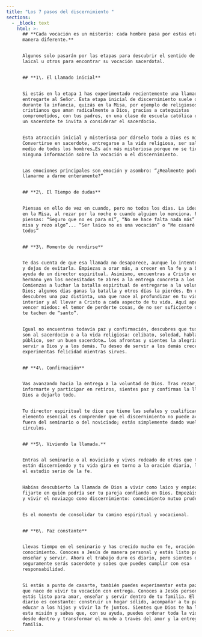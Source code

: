 ```yaml
---
title: "Los 7 pasos del discernimiento "
sections:
  - _block: text
    html: >-
      ## **Cada vocación es un misterio: cada hombre pasa por estas etapas de
      manera diferente.**


      Algunos solo pasarán por las etapas para descubrir el sentido de su vida
      laical u otros para encontrar su vocación sacerdotal.


      ## **1\. El Llamado inicial**


      Si estás en la etapa 1 has experimentado recientemente una llamada a
      entregarte al Señor. Esta etapa inicial de discernimiento suele ocurrir
      durante la infancia, quizás en la Misa, por ejemplo de religiosos, viendo
      cristianos que aman radicalmente a Dios, gracias a catequistas
      comprometidos, con tus padres, en una clase de escuela católica o cuando
      un sacerdote te invita a considerar el sacerdocio.


      Esta atracción inicial y misteriosa por dárselo todo a Dios es misteriosa.
      Convertirse en sacerdote, entregarse a la vida religiosa, ser sal y luz en
      medio de todos los hombres…Es aún más misteriosa porque no se tiene casi
      ninguna información sobre la vocación o el discernimiento.


      Las emociones principales son emoción y asombro: “¿Realmente podría Dios
      llamarme a darme enteramente?”


      ## **2\. El Tiempo de dudas**


      Piensas en ello de vez en cuando, pero no todos los días. La idea aparece
      en la Misa, al rezar por la noche o cuando alguien lo menciona. Pero
      piensas: “Seguro que no es para mí”, “No me hace falta nada más” “Ya voy a
      misa y rezo algo”... “Ser laico no es una vocación” o “Me casaré como
      todos”


      ## **3\. Momento de rendirse**


      Te das cuenta de que esa llamada no desaparece, aunque lo intentes. Cedes
      y dejas de evitarla. Empiezas a orar más, a crecer en la fe y a buscar
      ayuda de un director espiritual. Asimismo, encuentras a Cristo en tu
      hermano yen los necesitados te abres a la entrega concreta a los demás.
      Comienzas a luchar la batalla espiritual de entregarse a la voluntad de
      Dios; algunos días ganas la batalla y otros días la pierdes. En esta etapa
      descubres una paz distinta, una que nace al profundizar en tu vida
      interior y al llevar a Cristo a cada aspecto de tu vida. Aquí aprendes a
      vencer miedos: el temor de perderte cosas, de no ser suficiente o de que
      te tachen de “santo”.


      Igual no encuentras todavía paz y confirmación, descubres que tus miedos
      son al sacerdocio o a la vida religiosa: celibato, soledad, hablar en
      público, ser un buen sacerdote… los afrontas y sientes la alegría de
      servir a Dios y a los demás. Tu deseo de servir a los demás crece y
      experimentas felicidad mientras sirves.


      ## **4\. Confirmación**


      Vas avanzando hacia la entrega a la voluntad de Dios. Tras rezar,
      informarte y participar en retiros, sientes paz y confirmas la llamada de
      Dios a dejarlo todo.


      Tu director espiritual te dice que tiene las señales y cualificaciones. El
      elemento esencial es comprender que el discernimiento no puede avanzar más
      fuera del seminario o del noviciado; estás simplemente dando vueltas en
      círculos.


      ## **5\. Viviendo la llamada.**


      Entras al seminario o al noviciado y vives rodeado de otros que también
      están discerniendo y tu vida gira en torno a la oración diaria, la Misa y
      el estudio serio de la fe.


      Habías descubierto la llamada de Dios a vivir como laico y empiezas a
      fijarte en quién podría ser tu pareja confiando en Dios. Empezáis a salir
      y vivir el noviazgo como discernimiento: conocimiento mutuo prudente y


      Es el momento de consolidar tu camino espiritual y vocacional.


      ## **6\. Paz constante**


      Llevas tiempo en el seminario y has crecido mucho en fe, oración y
      conocimiento. Conoces a Jesús de manera personal y estás listo para
      enseñar y servir. Ahora el trabajo duro es diario, pero sientes que
      seguramente serás sacerdote y sabes que puedes cumplir con esa
      responsabilidad.


      Si estás a punto de casarte, también puedes experimentar esta paz interior
      que nace de vivir tu vocación con entrega. Conoces a Jesús personalmente y
      estás listo para amar, enseñar y servir dentro de tu familia. El trabajo
      diario es constante: construir un hogar sólido, acompañar a tu pareja,
      educar a los hijos y vivir la fe juntos. Sientes que Dios te ha llamado a
      esta misión y sabes que, con su ayuda, puedes ordenar toda la vida social
      desde dentro y transformar el mundo a través del amor y la entrega de tu
      familia.
---
```

